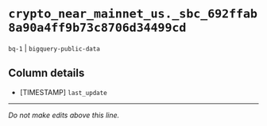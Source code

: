 # `crypto_near_mainnet_us._sbc_692ffab8a90a4ff9b73c8706d34499cd`
`bq-1` | `bigquery-public-data`

## Column details
* [TIMESTAMP] `last_update`

-------------------------------------------------------------------------------
*Do not make edits above this line.*
